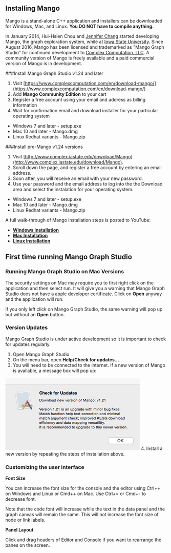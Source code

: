 ## Installing Mango

Mango is a stand-alone C++ application and installers can be downloaded for Windows, Mac, and Linux. **You DO NOT have to compile anything.** 

In January 2014, Hui-Hsien Chou and [Jennifer Chang](https://github.com/j23414) started developing Mango, the graph exploration system, while at [Iowa State University](https://www.iastate.edu). Since August 2016, Mango has been licensed and trademarked as "Mango Graph Studio" for continued development to [Complex Computation, LLC](https://www.complexcomputation.com/en). A community version of Mango is freely available and a paid commercial version of Mango is in development.

###Install Mango Graph Studio v1.24 and later

1. Visit [https://www.complexcomputation.com/en/download-mango/](https://www.complexcomputation.com/en/download-mango/)
2. Add **Mango Community Edition** to your cart
3. Register a free account using your email and address as billing information
4. Wait for confirmation email and download installer for your particular operating system
  * Windows 7 and later - setup.exe
  * Mac 10 and later - Mango.dmg
  * Linux Redhat variants - Mango.zip

###Install pre-Mango v1.24 versions 
1. Visit [http://www.complex.iastate.edu/download/Mango](http://www.complex.iastate.edu/download/Mango).
2. Scroll down the page, and register a free account by entering an email address.
3. Soon after, you will receive an email with your new password.
4. Use your password and the email address to log into the the Download area and select the instalation for your operating system. 
  * Windows 7 and later - setup.exe
  * Mac 10 and later - Mango.dmg
  * Linux Redhat variants - Mango.zip

A full walk-through of Mango installation steps is posted to YouTube:

* [**Windows Installation**](https://youtu.be/Y0Zpj1SyTr8)
* [**Mac Installation**](https://youtu.be/bsC462EiMu8)
* [**Linux Installation**](https://youtu.be/9_cWjHFyZDQ)

## First time running Mango Graph Studio 

### Running Mango Graph Studio on Mac Versions

The security settings on Mac may require you to first right click on the application and then select run. It will give you a warning that Mango Graph Studio does not have a apple developer certificate. Click on **Open** anyway and the application will run. 

If you only left click on Mango Graph Studio, the same warning will pop up but without an **Open** button. 

### Version Updates

Mango Graph Studio is under active development so it is important to check for updates regularly. 

1. Open Mango Graph Studio
2. On the menu bar, open **Help/Check for updates...**
3. You will need to be connected to the internet. If a new version of Mango is available, a message box will pop up:

  ![](imgs/updatecheck.png)
4. Install a new version by repeating the steps of installation above. 

### Customizing the user interface

**Font Size**

You can increase the font size for the console and the editor using Ctrl++ on Windows and Linux or Cmd++ on Mac. Use Ctrl+= or Cmd+- to decrease font. 

Note that the code font will increase while the text in the data panel and the graph canvas will remain the same. This will not increase the font size of node or link labels.

**Panel Layout**

Click and drag headers of Editor and Console if you want to rearrange the panes on the screen.